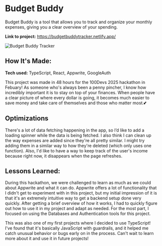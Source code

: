 # Budget Buddy
Budget Buddy is a tool that allows you to track and organize your monthly expenses, giving you a clear overview of your spending.

**Link to project:** https://budgetbuddytracker.netlify.app/

![Budget Buddy Tracker](https://github.com/user-attachments/assets/637fc6fd-bf17-4a6c-9f32-64aaa8150a2f)


## How It's Made:

**Tech used:** TypeScript, React, Appwrite, GoogleAuth

This project was made in 48 hours for the 100Devs 2025 hackathon in Febuary! As someone who's always been a penny pincher, I know how incredibly important it is to stay on top of your finances. When people have a clear picture of where every dollar is going, it becomes much easier to save money and take care of themselves and those who matter most.💕

## Optimizations

There's a lot of data fetching happening in the app, so I’d like to add a loading spinner while the data is being fetched. I also think I can clean up the way expenses are added since they're all pretty similar. I might try adding them in a similar way to how they're deleted (which only uses one function). Also, I'd like to have a way to keep track of the user's income because right now, it disappears when the page refreshes.

## Lessons Learned:

During this hackathon, we were challenged to learn as much as we could about Appwrite and what it can do. Appwrite offers a lot of functionality that I didn't get to experiment with in this project, but my initial impression of it is that it's an extremely intuitive way to get a backend setup done very quickly. After getting a brief overview of how it works, I had to quickly figure out how to use it in my project and adapt as needed. For the most part, I focused on using the Databases and Authentication tools for this project.

This was also one of my first projects where I decided to use TypeScript! I've found that it's basically JavaScript with guardrails, and it helped me catch unusual behavior or bugs early on in the process. Can't wait to learn more about it and use it in future projects!
